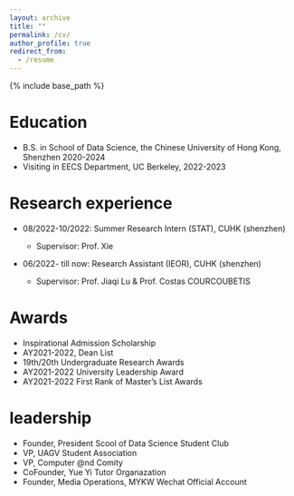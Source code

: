 ```yaml
---
layout: archive
title: ""
permalink: /cv/
author_profile: true
redirect_from:
  - /resume
---
```


{% include base_path %}

Education
=====
* B.S. in School of Data Science, the Chinese University of Hong Kong, Shenzhen 2020-2024
* Visiting in EECS Department, UC Berkeley, 2022-2023

Research experience
======
* 08/2022-10/2022: Summer Research Intern (STAT), CUHK (shenzhen)
  * Supervisor: Prof. Xie

* 06/2022- till now: Research Assistant (IEOR), CUHK (shenzhen)
   * Supervisor: Prof. Jiaqi Lu & Prof. Costas COURCOUBETIS 
 

Awards
======
* Inspirational Admission Scholarship
* AY2021-2022, Dean List
* 19th/20th Undergraduate Research Awards
* AY2021-2022 University Leadership Award
* AY2021-2022 First Rank of Master’s List Awards

  
leadership
=====
* Founder, President Scool of Data Science Student Club
* VP, UAGV Student Association
* VP, Computer @nd Comity
* CoFounder, Yue Yi Tutor Organazation
* Founder, Media Operations, MYKW Wechat Official Account
